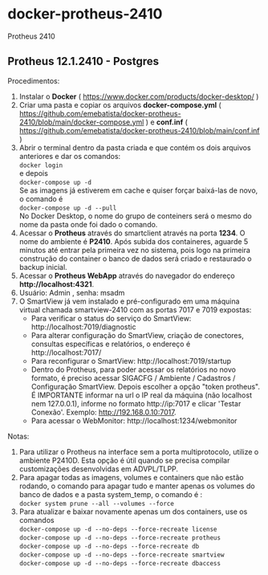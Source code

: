 # docker-protheus-2410
Protheus 2410

<h2>Protheus 12.1.2410  - Postgres </h2>

Procedimentos:
1. Instalar o <b>Docker</b> ( https://www.docker.com/products/docker-desktop/ )
2. Criar uma pasta e copiar os arquivos <b>docker-compose.yml</b> ( https://github.com/emebatista/docker-protheus-2410/blob/main/docker-compose.yml )  e <b>conf.inf</b> ( https://github.com/emebatista/docker-protheus-2410/blob/main/conf.inf )
3. Abrir o terminal dentro da pasta criada e que contém os dois arquivos anteriores e dar os comandos: <br>
```docker login``` <br>
e depois <br>
```docker-compose up -d ``` <br> Se as imagens já estiverem em cache e quiser forçar baixá-las de novo, o comando é <br> ```docker-compose up -d --pull```<br>
No Docker Desktop, o nome do grupo de conteiners será o mesmo do nome da pasta onde foi dado o comando.
4. Acessar o <b>Protheus</b> através do smartclient através na porta <b>1234</b>. O nome do ambiente é <b>P2410</b>. Após subida dos containeres, aguarde 5 minutos até entrar pela primeira vez no sistema, pois logo na primeira construção do container o banco de dados será criado e restaurado o backup inicial. 
5. Acessar o <b>Protheus WebApp</b> através do navegador do endereço <b>http://localhost:4321</b>.
6. Usuário: Admin , senha: msadm
7. O SmartView já vem instalado e pré-configurado em uma máquina virtual chamada smartview-2410 com as portas 7017 e 7019 expostas:
    - Para verificar o status do serviço do SmartView: http://localhost:7019/diagnostic
    - Para alterar configuração do SmartView, criação de conectores, consultas específicas e relatórios, o endereço é http://localhost:7017/
    - Para reconfigurar o SmartView: http://localhost:7019/startup
    - Dentro do Protheus, para poder acessar os relatórios no novo formato, é preciso acessar SIGACFG / Ambiente / Cadastros / Configuração SmartView. Depois escolher a opção "token protheus". É IMPORTANTE informar na url o IP real da máquina (não localhost nem 127.0.0.1), informe no formato http://ip:7017 e clicar 'Testar Conexão'. Exemplo: http://192.168.0.10:7017.
    - Para acessar o WebMonitor: http://localhost:1234/webmonitor
    
Notas:
1) Para utilizar o Protheus na interface sem a porta multiprotocolo, utilize o ambiente P2410D. Esta opção é útil quando se precisa compilar customizações desenvolvidas em ADVPL/TLPP.
2) Para apagar todas as imagens, volumes e containers que não estão rodando, o comando para apagar tudo e manter apenas os volumes do banco de dados e a pasta system_temp, o comando é :<br> ```docker system prune --all --volumes --force``` 
3) Para atualizar e baixar novamente apenas um dos containers, use os comandos<br>
```docker-compose up -d --no-deps --force-recreate license```<br>
```docker-compose up -d --no-deps --force-recreate protheus```<br>
```docker-compose up -d --no-deps --force-recreate db```<br>
```docker-compose up -d --no-deps --force-recreate smartview```<br>
```docker-compose up -d --no-deps --force-recreate dbaccess```<br>